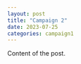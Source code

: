 ```yaml
---
layout: post
title: "Campaign 2"
date: 2023-07-25
categories: campaign1
---
```

Content of the post.

